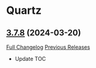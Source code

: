 # Quartz

## [3.7.8](https://github.com/Nevcairiel/Quartz/tree/3.7.8) (2024-03-20)
[Full Changelog](https://github.com/Nevcairiel/Quartz/compare/3.7.7...3.7.8) [Previous Releases](https://github.com/Nevcairiel/Quartz/releases)

- Update TOC  

